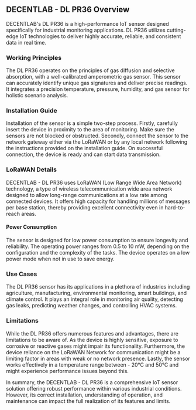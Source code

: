 ## DECENTLAB - DL PR36 Overview

DECENTLAB's DL PR36 is a high-performance IoT sensor designed specifically for industrial monitoring applications. DL PR36 utilizes cutting-edge IoT technologies to deliver highly accurate, reliable, and consistent data in real time.

### Working Principles

The DL PR36 operates on the principles of gas diffusion and selective absorption, with a well-calibrated amperometric gas sensor. This sensor can accurately identify unique gas signatures and deliver precise readings. It integrates a precision temperature, pressure, humidity, and gas sensor for holistic scenario analysis.

### Installation Guide

Installation of the sensor is a simple two-step process. Firstly, carefully insert the device in proximity to the area of monitoring. Make sure the sensors are not blocked or obstructed. Secondly, connect the sensor to the network gateway either via the LoRaWAN or by any local network following the instructions provided on the installation guide. On successful connection, the device is ready and can start data transmission.

### LoRaWAN Details

DECENTLAB - DL PR36 uses LoRaWAN (Low Range Wide Area Network) technology, a type of wireless telecommunication wide area network designed to allow long-range communications at a low rate among connected devices. It offers high capacity for handling millions of messages per base station, thereby providing excellent connectivity even in hard-to-reach areas.

#### Power Consumption

The sensor is designed for low power consumption to ensure longevity and reliability. The operating power ranges from 0.5 to 10 mW, depending on the configuration and the complexity of the tasks. The device operates on a low power mode when not in use to save energy.

### Use Cases

The DL PR36 sensor has its applications in a plethora of industries including agriculture, manufacturing, environmental monitoring, smart buildings, and climate control. It plays an integral role in monitoring air quality, detecting gas leaks, predicting weather changes, and controlling HVAC systems.

### Limitations

While the DL PR36 offers numerous features and advantages, there are limitations to be aware of. As the device is highly sensitive, exposure to corrosive or reactive gases might impair its functionality. Furthermore, the device reliance on the LoRaWAN Network for communication might be a limiting factor in areas with weak or no network presence. Lastly, the sensor works effectively in a temperature range between - 20°C and 50°C and might experience performance issues beyond this.

In summary, the DECENTLAB - DL PR36 is a comprehensive IoT sensor solution offering robust performance within various industrial conditions. However, its correct installation, understanding of operation, and maintenance can impact the full realization of its features and limits.